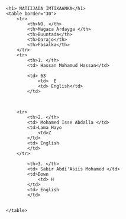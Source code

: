 
<html>
    <title> Natiijo</title>
    <head>
        <link rel="stylesheet" href="english.css"/>
        <body>  
        
            <h1> NATIIJADA IMTIXAANKA</h1>
            <table border="30">
                <tr>
                    <th>NO. </th>
                    <th>Magaca Ardayga </th>
                    <th>Buuntada</th>
                    <th>Darajo</th>
                    <th>Fasalka</th>
                </tr>
                <tr>
                    <th>1. </th>
                    <td> Hassan Mohamud Hassan</td>
                   
                    <td> 63
                        <td>  E
                        <td> English</td>
                    </td>
            
                    
                
                <tr>
                    <th>2. </th>
                    <td> Mohamed Isse Abdalla </td>
                    <td>Lama Hayo  
                        <td>Z
                    </td> 
                    <td> English
                    </td>
                </tr>
                
                    <th>3. </th>
                    <td> Sabir Abdi'Asiis Mohamed </td>
                    <td>Down 
                        <td> H
                    </td>
                    <td> English
                    </td>
                
                
            </table>
 
